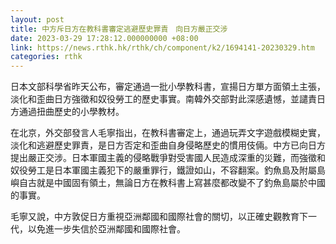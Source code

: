 ```yaml
---
layout: post
title: 中方斥日方在教科書審定逃避歷史罪責　向日方嚴正交涉
date: 2023-03-29 17:28:12.000000000 +08:00
link: https://news.rthk.hk/rthk/ch/component/k2/1694141-20230329.htm
categories: rthk
---
```


日本文部科學省昨天公布，審定通過一批小學教科書，宣揚日方單方面領土主張，淡化和歪曲日方強徵和奴役勞工的歷史事實。南韓外交部對此深感遺憾，並譴責日方通過扭曲歷史的小學教材。

在北京，外交部發言人毛寧指出，在教科書審定上，通過玩弄文字遊戲模糊史實，淡化和逃避歷史罪責，是日方否定和歪曲自身侵略歷史的慣用伎倆。中方已向日方提出嚴正交涉。日本軍國主義的侵略戰爭對受害國人民造成深重的災難，而強徵和奴役勞工是日本軍國主義犯下的嚴重罪行，鐵證如山，不容翻案。釣魚島及附屬島嶼自古就是中國固有領土，無論日方在教科書上寫甚麼都改變不了釣魚島屬於中國的事實。

毛寧又說，中方敦促日方重視亞洲鄰國和國際社會的關切，以正確史觀教育下一代，以免進一步失信於亞洲鄰國和國際社會。
